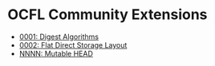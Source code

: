 # OCFL Community Extensions	

  * [0001: Digest Algorithms](0001-digest-algorithms.md)
  * [0002: Flat Direct Storage Layout](0002-flat-direct-storage-layout.md)
  * [NNNN: Mutable HEAD](NNNN-mutable-head.md)
